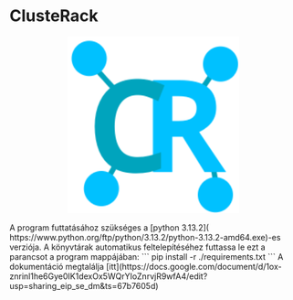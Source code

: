# ClusteRack
<p align="center">
    <img src="https://github.com/scynthi/ClusteRack/blob/38b778080dfa143bb3b292d33e26992d508f4c95/Assets/Images/logo.png" style="width:300px; "/>
</p>
A program futtatásához szükséges a [python 3.13.2]( https://www.python.org/ftp/python/3.13.2/python-3.13.2-amd64.exe)-es verziója.
A könyvtárak automatikus feltelepítéséhez futtassa le ezt a parancsot a program mappájában: 
```
pip install -r ./requirements.txt
```
A dokumentáció megtalálja [itt](https://docs.google.com/document/d/1ox-znrinl1he6Gye0IK1dexOx5WQrYIoZnrvjR9wfA4/edit?usp=sharing_eip_se_dm&ts=67b7605d)
